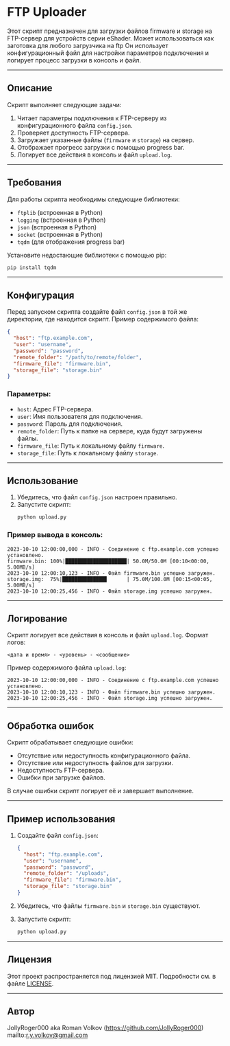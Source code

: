 # FTP Uploader

Этот скрипт предназначен для загрузки файлов firmware и storage на FTP-сервер для устройств серии eShader. 
Может использоваться как заготовка для любого загрузчика на ftp
Он использует конфигурационный файл для настройки параметров подключения и логирует процесс загрузки в консоль и файл.

---

## Описание

Скрипт выполняет следующие задачи:

1. Читает параметры подключения к FTP-серверу из конфигурационного файла `config.json`.
2. Проверяет доступность FTP-сервера.
3. Загружает указанные файлы (`firmware` и `storage`) на сервер.
4. Отображает прогресс загрузки с помощью progress bar.
5. Логирует все действия в консоль и файл `upload.log`.

---

## Требования

Для работы скрипта необходимы следующие библиотеки:

- `ftplib` (встроенная в Python)
- `logging` (встроенная в Python)
- `json` (встроенная в Python)
- `socket` (встроенная в Python)
- `tqdm` (для отображения progress bar)

Установите недостающие библиотеки с помощью pip:

```bash
pip install tqdm
```

---

## Конфигурация

Перед запуском скрипта создайте файл `config.json` в той же директории, где находится скрипт. Пример содержимого файла:

```json
{
  "host": "ftp.example.com",
  "user": "username",
  "password": "password",
  "remote_folder": "/path/to/remote/folder",
  "firmware_file": "firmware.bin",
  "storage_file": "storage.bin"
}
```

### Параметры:

- `host`: Адрес FTP-сервера.
- `user`: Имя пользователя для подключения.
- `password`: Пароль для подключения.
- `remote_folder`: Путь к папке на сервере, куда будут загружены файлы.
- `firmware_file`: Путь к локальному файлу `firmware`.
- `storage_file`: Путь к локальному файлу `storage`.

---

## Использование

1. Убедитесь, что файл `config.json` настроен правильно.
2. Запустите скрипт:
   ```bash
   python upload.py
   ```

### Пример вывода в консоль:

```
2023-10-10 12:00:00,000 - INFO - Соединение c ftp.example.com успешно установлено.
firmware.bin: 100%|████████████████████| 50.0M/50.0M [00:10<00:00, 5.00MB/s]
2023-10-10 12:00:10,123 - INFO - Файл firmware.bin успешно загружен.
storage.img:  75%|██████████████▌      | 75.0M/100.0M [00:15<00:05, 5.00MB/s]
2023-10-10 12:00:25,456 - INFO - Файл storage.img успешно загружен.
```

---

## Логирование

Скрипт логирует все действия в консоль и файл `upload.log`. Формат логов:

```
<дата и время> - <уровень> - <сообщение>
```

Пример содержимого файла `upload.log`:

```
2023-10-10 12:00:00,000 - INFO - Соединение c ftp.example.com успешно установлено.
2023-10-10 12:00:10,123 - INFO - Файл firmware.bin успешно загружен.
2023-10-10 12:00:25,456 - INFO - Файл storage.img успешно загружен.
```

---

## Обработка ошибок

Скрипт обрабатывает следующие ошибки:

- Отсутствие или недоступность конфигурационного файла.
- Отсутствие или недоступность файлов для загрузки.
- Недоступность FTP-сервера.
- Ошибки при загрузке файлов.

В случае ошибки скрипт логирует её и завершает выполнение.

---

## Пример использования

1. Создайте файл `config.json`:

   ```json
   {
     "host": "ftp.example.com",
     "user": "username",
     "password": "password",
     "remote_folder": "/uploads",
     "firmware_file": "firmware.bin",
     "storage_file": "storage.bin"
   }
   ```

2. Убедитесь, что файлы `firmware.bin` и `storage.bin` существуют.

3. Запустите скрипт:
   ```bash
   python upload.py
   ```

---

## Лицензия

Этот проект распространяется под лицензией MIT. Подробности см. в файле [LICENSE](LICENSE).

---

## Автор

JollyRoger000 aka Roman Volkov (https://github.com/JollyRoger000)  
mailto:r.y.volkov@gmail.com
